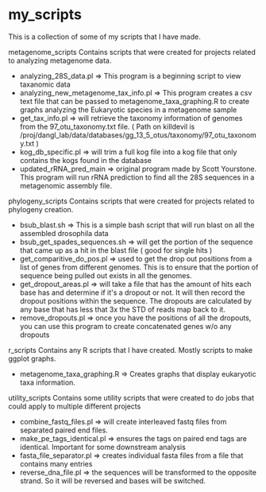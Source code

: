 # my_scripts
This is a collection of some of my scripts that I have made. 

metagenome_scripts
Contains scripts that were created for projects related to analyzing metagenome data.
  - analyzing_28S_data.pl => This program is a beginning script to view taxanomic data
  - analyzing_new_metagenome_tax_info.pl => This program creates a csv text file that can be passed to metagenome_taxa_graphing.R to create graphs analyzing the Eukaryotic species in a metagenome sample
  - get_tax_info.pl => will retrieve the taxonomy information of genomes from the 97_otu_taxonomy.txt file. ( Path on killdevil is /proj/dangl_lab/data/databases/gg_13_5_otus/taxonomy/97_otu_taxonomy.txt )
  - kog_db_specific.pl => will trim a full kog file into a kog file that only contains the kogs found in the database
  - updated_rRNA_pred_main => original program made by Scott Yourstone. This program will run rRNA prediction to find all the 28S sequences in a metagenomic assembly file.
 
 phylogeny_scripts
 Contains scripts that were created for projects related to phylogeny creation.
  - bsub_blast.sh => This is a simple bash script that will run blast on all the assembled drosophila data
  - bsub_get_spades_sequences.sh => will get the portion of the sequence that came up as a hit in the blast file ( good for single hits )
  - get_comparitive_do_pos.pl => used to get the drop out positions from a list of genes from different genomes. This is to ensure that the portion of sequence being pulled out exists in all the genomes. 
  - get_dropout_areas.pl => will take a file that has the amount of hits each base has and determine if it's a dropout or not. It will then record the dropout positions within the sequence. The dropouts are calculated by any base that has less that 3x the STD of reads map back to it.
  - remove_dropouts.pl => once you have the positions of all the dropouts, you can use this program to create concatenated genes w/o any dropouts
  
r_scripts
Contains any R scripts that I have created. Mostly scripts to make ggplot graphs.
  - metagenome_taxa_graphing.R => Creates graphs that display eukaryotic taxa information.
  
 utility_scripts
 Contains some utility scripts that were created to do jobs that could apply to multiple different projects
  - combine_fastq_files.pl => will create interleaved fastq files from separated paired end files.
  - make_pe_tags_identical.pl => ensures the tags on paired end tags are identical. Important for some downstream analysis
  - fasta_file_separator.pl => creates individual fasta files from a file that contains many entries
  - reverse_dna_file.pl => the sequences will be transformed to the opposite strand. So it will be reversed and bases will be switched.

